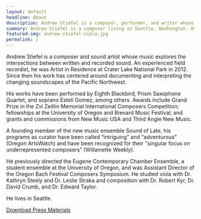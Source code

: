 ```yaml
---
layout: default
headline: About
description: Andrew Stiefel is a composer, performer, and writer whose work explores the intersections between written and recorded sound.
summary: Andrew Stiefel is a composer living in Seattle, Washington. His music explores the intersections between written and recorded sound.
featured-img: andrew-stiefel-viola.jpg
permalink: /
---
```


Andrew Stiefel is a composer and sound artist whose music explores the intersections between written and recorded sound. An experienced field recordist, he was Artist in Residence at Crater Lake National Park in 2012. Since then his work has centered around documenting and interpreting the changing soundscapes of the Pacific Northwest.

His works have been performed by Eighth Blackbird, Prism Saxophone Quartet, and soprano Estelí Gomez, among others. Awards include Grand Prize in the Zvi Zeitlin Memorial International Composers Competition; fellowships at the University of Oregon and Brevard Music Festival; and grants and commissions from New Music USA and Third Angle New Music. 

A founding member of the new music ensemble Sound of Late, his programs as curator have been called “intriguing” and “adventurous” (Oregon ArtsWatch) and have been recognized for their "singular focus on underrepresented composers” (Willamette Weekly). 

He previously directed the Eugene Contemporary Chamber Ensemble, a student ensemble at the University of Oregon, and was Assistant Director of the Oregon Bach Festival Composers Symposium. He studied viola with Dr. Kathryn Steely and Dr. Leslie Straka and composition with Dr. Robert Kyr, Dr. David Crumb, and Dr. Edward Taylor.

He lives in Seattle.

<div class="button"><a href="https://www.dropbox.com/sh/ivssplm2hwfxs5m/AACiIr31jEImIJgkKMEi9_VGa?dl=0" target="blank" class="big-red-button">Download Press Materials</a></div>